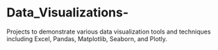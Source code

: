 # Data_Visualizations-
Projects to demonstrate various data visualization tools and techniques including Excel, Pandas, Matplotlib, Seaborn, and Plotly.

